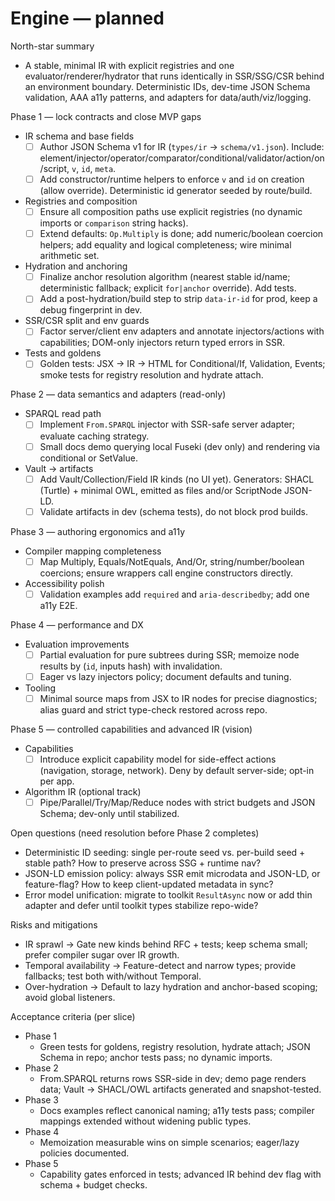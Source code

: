 # Engine — planned

North-star summary

- A stable, minimal IR with explicit registries and one evaluator/renderer/hydrator that runs identically in SSR/SSG/CSR behind an environment boundary. Deterministic IDs, dev-time JSON Schema validation, AAA a11y patterns, and adapters for data/auth/viz/logging.

Phase 1 — lock contracts and close MVP gaps

- IR schema and base fields
  - [ ] Author JSON Schema v1 for IR (`types/ir` → `schema/v1.json`). Include: element/injector/operator/comparator/conditional/validator/action/on/script, `v`, `id`, `meta`.
  - [ ] Add constructor/runtime helpers to enforce `v` and `id` on creation (allow override). Deterministic id generator seeded by route/build.
- Registries and composition
  - [ ] Ensure all composition paths use explicit registries (no dynamic imports or `comparison` string hacks).
  - [ ] Extend defaults: `Op.Multiply` is done; add numeric/boolean coercion helpers; add equality and logical completeness; wire minimal arithmetic set.
- Hydration and anchoring
  - [ ] Finalize anchor resolution algorithm (nearest stable id/name; deterministic fallback; explicit `for|anchor` override). Add tests.
  - [ ] Add a post-hydration/build step to strip `data-ir-id` for prod, keep a debug fingerprint in dev.
- SSR/CSR split and env guards
  - [ ] Factor server/client env adapters and annotate injectors/actions with capabilities; DOM-only injectors return typed errors in SSR.
- Tests and goldens
  - [ ] Golden tests: JSX → IR → HTML for Conditional/If, Validation, Events; smoke tests for registry resolution and hydrate attach.

Phase 2 — data semantics and adapters (read-only)

- SPARQL read path
  - [ ] Implement `From.SPARQL` injector with SSR-safe server adapter; evaluate caching strategy.
  - [ ] Small docs demo querying local Fuseki (dev only) and rendering via conditional or SetValue.
- Vault → artifacts
  - [ ] Add Vault/Collection/Field IR kinds (no UI yet). Generators: SHACL (Turtle) + minimal OWL, emitted as files and/or ScriptNode JSON-LD.
  - [ ] Validate artifacts in dev (schema tests), do not block prod builds.

Phase 3 — authoring ergonomics and a11y

- Compiler mapping completeness
  - [ ] Map Multiply, Equals/NotEquals, And/Or, string/number/boolean coercions; ensure wrappers call engine constructors directly.
- Accessibility polish
  - [ ] Validation examples add `required` and `aria-describedby`; add one a11y E2E.

Phase 4 — performance and DX

- Evaluation improvements
  - [ ] Partial evaluation for pure subtrees during SSR; memoize node results by (`id`, inputs hash) with invalidation.
  - [ ] Eager vs lazy injectors policy; document defaults and tuning.
- Tooling
  - [ ] Minimal source maps from JSX to IR nodes for precise diagnostics; alias guard and strict type-check restored across repo.

Phase 5 — controlled capabilities and advanced IR (vision)

- Capabilities
  - [ ] Introduce explicit capability model for side-effect actions (navigation, storage, network). Deny by default server-side; opt-in per app.
- Algorithm IR (optional track)
  - [ ] Pipe/Parallel/Try/Map/Reduce nodes with strict budgets and JSON Schema; dev-only until stabilized.

Open questions (need resolution before Phase 2 completes)

- Deterministic ID seeding: single per-route seed vs. per-build seed + stable path? How to preserve across SSG + runtime nav?
- JSON-LD emission policy: always SSR emit microdata and JSON-LD, or feature-flag? How to keep client-updated metadata in sync?
- Error model unification: migrate to toolkit `ResultAsync` now or add thin adapter and defer until toolkit types stabilize repo-wide?

Risks and mitigations

- IR sprawl → Gate new kinds behind RFC + tests; keep schema small; prefer compiler sugar over IR growth.
- Temporal availability → Feature-detect and narrow types; provide fallbacks; test both with/without Temporal.
- Over-hydration → Default to lazy hydration and anchor-based scoping; avoid global listeners.

Acceptance criteria (per slice)

- Phase 1
  - Green tests for goldens, registry resolution, hydrate attach; JSON Schema in repo; anchor tests pass; no dynamic imports.
- Phase 2
  - From.SPARQL returns rows SSR-side in dev; demo page renders data; Vault → SHACL/OWL artifacts generated and snapshot-tested.
- Phase 3
  - Docs examples reflect canonical naming; a11y tests pass; compiler mappings extended without widening public types.
- Phase 4
  - Memoization measurable wins on simple scenarios; eager/lazy policies documented.
- Phase 5
  - Capability gates enforced in tests; advanced IR behind dev flag with schema + budget checks.
